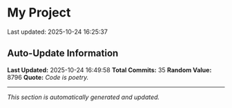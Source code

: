 # My Project


Last updated: 2025-10-24 16:25:37



































## Auto-Update Information

**Last Updated:** 2025-10-24 16:49:58
**Total Commits:** 35
**Random Value:** 8796
**Quote:** _Code is poetry._

---
_This section is automatically generated and updated._
